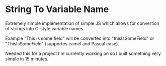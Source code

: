 # String To Variable Name

Extremely simple implementation of simple JS which allows for convertion of strings into C-style variable names.

Example "This is some field" will be converted into "thisIsSomeField" or "ThisIsSomeField" (supportes camel and Pascal case).

Needed this for a project I'm currently working on so I built something very simple in 15 minutes.
